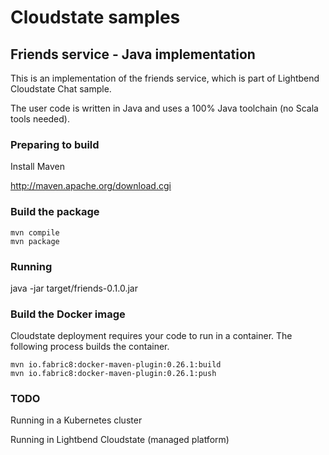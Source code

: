 # Cloudstate samples

## Friends service - Java implementation

This is an implementation of the friends service, which is part of Lightbend Cloudstate Chat sample.

The user code is written in Java and uses a 100% Java toolchain (no Scala tools needed).

### Preparing to build

Install Maven 

http://maven.apache.org/download.cgi

### Build the package

```
mvn compile
mvn package
```

### Running

java -jar target/friends-0.1.0.jar

### Build the Docker image

Cloudstate deployment requires your code to run in a container. The following process builds the container.

```
mvn io.fabric8:docker-maven-plugin:0.26.1:build
mvn io.fabric8:docker-maven-plugin:0.26.1:push
```

### TODO

Running in a Kubernetes cluster

Running in Lightbend Cloudstate (managed platform)





